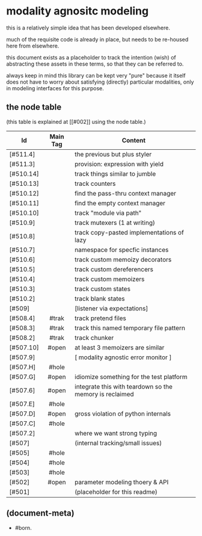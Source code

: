 # modality agnositc modeling

this is a relatively simple idea that has been developed elsewhere.

much of the requisite code is already in place, but needs to be re-housed
here from elsewhere.

this document exists as a placeholder to track the intention (wish)
of abstracting these assets in these terms, so that they can be referred
to.

always keep in mind this library can be kept very "pure" because it itself
does not have to worry about satisfying (directly) particular modalities,
only in modeling interfaces for this purpose.




## <a name="node-table"></a>the node table

(this table is explained at [\[#002\]] using the node table.)

|Id                         | Main Tag | Content |
|---------------------------|:-----:|-
|[#511.4]                   |       | the previous but plus styler
|[#511.3]                   |       | provision: expression with yield
|[#510.14]                  |       | track things similar to jumble
|[#510.13]                  |       | track counters
|[#510.12]                  |       | find the pass-thru context manager
|[#510.11]                  |       | find the empty context manager
|[#510.10]                  |       | track "module via path"
|[#510.9]                   |       | track mutexers (1 at writing)
|[#510.8]                   |       | track copy-pasted implementations of lazy
|[#510.7]                   |       | namespace for specfic instances
|[#510.6]                   |       | track custom memoizy decorators
|[#510.5]                   |       | track custom dereferencers
|[#510.4]                   |       | track custom memoizers
|[#510.3]                   |       | track custom states
|[#510.2]                   |       | track blank states
|[#509]                     |       | [listener via expectations]
|[#508.4]                   | #trak | track pretend files
|[#508.3]                   | #trak | track this named temporary file pattern
|[#508.2]                   | #trak | track chunker
|[#507.10]                  | #open | at least 3 memoizers are similar
|[#507.9]                   |       | [ modality agnostic error monitor ]
|[#507.H]                   | #hole |
|[#507.G]                   | #open | idiomize something for the test platform
|[#507.6]                   | #open | integrate this with teardown so the memory is reclaimed
|[#507.E]                   | #hole |
|[#507.D]                   | #open | gross violation of python internals
|[#507.C]                   | #hole |
|[#507.2]                   |       | where we want strong typing
|[#507]                     |       | (internal tracking/small issues)
|[#505]                     | #hole |
|[#504]                     | #hole |
|[#503]                     | #hole |
|[#502]                     | #open | parameter modeling thoery & API
|[#501]                     |       | (placeholder for this readme)




## (document-meta)

  - #born.
